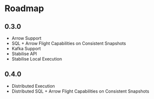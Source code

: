 # Roadmap


## 0.3.0

*   Arrow Support
*   SQL + Arrow Flight Capabilities on Consistent Snapshots
*   Kafka Support
*   Stabilise API
*   Stabilise Local Execution

## 0.4.0

*   Distributed Execution
*   Distributed SQL + Arrow Flight Capabilities on Consistent Snapshots
